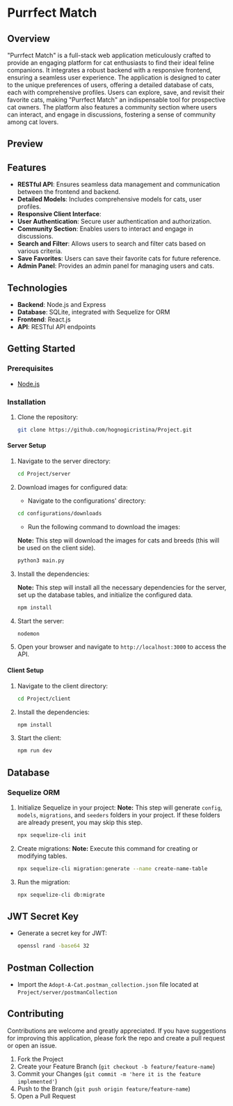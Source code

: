 # Purrfect Match

## Overview

"Purrfect Match" is a full-stack web application meticulously crafted to provide an engaging platform for cat
enthusiasts
to find their ideal feline companions. It integrates a robust backend with a responsive frontend, ensuring a seamless
user experience. The application is designed to cater to the unique preferences of users, offering a detailed database
of cats, each with comprehensive profiles. Users can explore, save, and revisit their favorite cats, making "Purrfect
Match" an indispensable tool for prospective cat owners. The platform also features a community section where users can
interact, and engage in discussions, fostering a sense of community among cat lovers.

## Preview

## Features

- **RESTful API**: Ensures seamless data management and communication between the frontend and backend.
- **Detailed Models**: Includes comprehensive models for cats, user profiles.
- **Responsive Client Interface**:
- **User Authentication**: Secure user authentication and authorization.
- **Community Section**: Enables users to interact and engage in discussions.
- **Search and Filter**: Allows users to search and filter cats based on various criteria.
- **Save Favorites**: Users can save their favorite cats for future reference.
- **Admin Panel**: Provides an admin panel for managing users and cats.

## Technologies

- **Backend**: Node.js and Express
- **Database**: SQLite, integrated with Sequelize for ORM
- **Frontend**: React.js
- **API**: RESTful API endpoints

## Getting Started

### Prerequisites

- [Node.js](https://nodejs.org/en/)

### Installation

1. Clone the repository:
    ```bash
    git clone https://github.com/hognogicristina/Project.git

#### Server Setup

1. Navigate to the server directory:
    ```bash
    cd Project/server

2. Download images for configured data:
    - Navigate to the configurations' directory:
    ```bash
    cd configurations/downloads
   ```
    - Run the following command to download the images:

   **Note:** This step will download the images for cats and breeds (this will be used on the client side).
    ```bash
    python3 main.py

3. Install the dependencies:

   **Note:** This step will install all the necessary dependencies for the server, set up the database tables, and
   initialize the configured data.
    ```bash
    npm install

4. Start the server:
    ```bash
    nodemon

5. Open your browser and navigate to `http://localhost:3000` to access the API.

#### Client Setup

1. Navigate to the client directory:
    ```bash
    cd Project/client

2. Install the dependencies:
    ```bash
    npm install

3. Start the client:
    ```bash
    npm run dev

## Database

### Sequelize ORM

1. Initialize Sequelize in your project:
   **Note:** This step will generate `config`, `models`, `migrations`, and `seeders` folders in your project. If these
   folders are already present, you may skip this step.
    ```bash
    npx sequelize-cli init

2. Create migrations:
   **Note:** Execute this command for creating or modifying tables.
    ```bash
    npx sequelize-cli migration:generate --name create-name-table

3. Run the migration:
    ```bash
    npx sequelize-cli db:migrate

## JWT Secret Key

- Generate a secret key for JWT:
    ```bash
    openssl rand -base64 32

## Postman Collection

- Import the `Adopt-A-Cat.postman_collection.json` file located at `Project/server/postmanCollection`

## Contributing

Contributions are welcome and greatly appreciated. If you have suggestions for improving this application, please fork
the repo and create a pull request or open an issue.

1. Fork the Project
2. Create your Feature Branch (`git checkout -b feature/feature-name`)
3. Commit your Changes (`git commit -m 'here it is the feature implemented'`)
4. Push to the Branch (`git push origin feature/feature-name`)
5. Open a Pull Request
